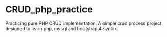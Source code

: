 # CRUD_php_practice
Practicing pure PHP CRUD implementation.
A simple crud process project designed to learn php, mysql and bootstrap 4 syntax.

<script src="https://profile.codersrank.io/widget/widget.js"></script>
<codersrank-widget username="joaogutierrre"></codersrank-widget>
